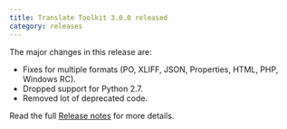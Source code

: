```yaml
---
title: Translate Toolkit 3.0.0 released
category: releases
---
```


The major changes in this release are:

- Fixes for multiple formats (PO, XLIFF, JSON, Properties, HTML, PHP, Windows RC).
- Dropped support for Python 2.7.
- Removed lot of deprecated code.


Read the full [Release notes](https://docs.translatehouse.org/projects/translate-toolkit/en/latest/releases/3.0.0.html) for more details.
